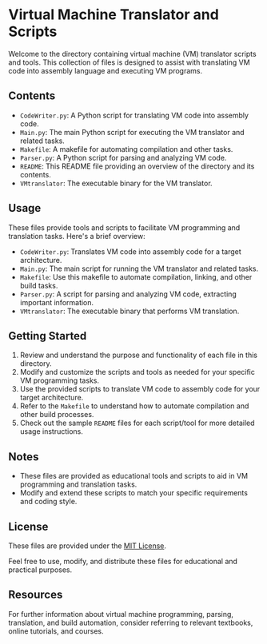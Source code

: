 # Virtual Machine Translator and Scripts

Welcome to the directory containing virtual machine (VM) translator scripts and tools. This collection of files is designed to assist with translating VM code into assembly language and executing VM programs.

## Contents

- `CodeWriter.py`: A Python script for translating VM code into assembly code.
- `Main.py`: The main Python script for executing the VM translator and related tasks.
- `Makefile`: A makefile for automating compilation and other tasks.
- `Parser.py`: A Python script for parsing and analyzing VM code.
- `README`: This README file providing an overview of the directory and its contents.
- `VMtranslator`: The executable binary for the VM translator.

## Usage

These files provide tools and scripts to facilitate VM programming and translation tasks. Here's a brief overview:

- `CodeWriter.py`: Translates VM code into assembly code for a target architecture.
- `Main.py`: The main script for running the VM translator and related tasks.
- `Makefile`: Use this makefile to automate compilation, linking, and other build tasks.
- `Parser.py`: A script for parsing and analyzing VM code, extracting important information.
- `VMtranslator`: The executable binary that performs VM translation.

## Getting Started

1. Review and understand the purpose and functionality of each file in this directory.
2. Modify and customize the scripts and tools as needed for your specific VM programming tasks.
3. Use the provided scripts to translate VM code to assembly code for your target architecture.
4. Refer to the `Makefile` to understand how to automate compilation and other build processes.
5. Check out the sample `README` files for each script/tool for more detailed usage instructions.

## Notes

- These files are provided as educational tools and scripts to aid in VM programming and translation tasks.
- Modify and extend these scripts to match your specific requirements and coding style.

## License

These files are provided under the [MIT License](LICENSE).

Feel free to use, modify, and distribute these files for educational and practical purposes.

## Resources

For further information about virtual machine programming, parsing, translation, and build automation, consider referring to relevant textbooks, online tutorials, and courses.
